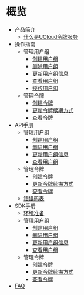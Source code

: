 # 概览

* 产品简介
    * [什么是UCloud令牌服务](/utoken/intro/whatutokenis)
* 操作指南
    * 管理用户组 
        * [创建用户组](/utoken/operation/mgr_client/create_client) 
        * [删除用户组](/utoken/operation/mgr_client/delete_client)
        * [更新用户组信息](/utoken/operation/mgr_client/update_client)
        * [查看用户组](/utoken/operation/mgr_client/query_client)
        * [授权用户组](/utoken/operation/mgr_client/auth_client)     
    * 管理令牌
        * [创建令牌](/utoken/operation/mgr_token/create_token)
        * [更新令牌续期方式](/utoken/operation/mgr_token/update_token)
        * [查看令牌](/utoken/operation/mgr_token/query_token)
* API手册
    * 管理用户组
        * [创建用户组](/utoken/developer/mgr_client/create_client)
        * [删除用户组](/utoken/developer/mgr_client/delete_client)
        * [更新用户组信息](/utoken/developer/mgr_client/update_client)
        * [查看用户组](/utoken/developer/mgr_client/query_client)
    * 管理令牌
        * [创建令牌](/utoken/developer/mgr_token/create_token)
        * [更新令牌续期方式](/utoken/developer/mgr_token/update_token)
        * [查看令牌](/utoken/developer/mgr_token/query_token)
    * [错误码表](/utoken/developer/errorcode)
* SDK手册
    * [环境准备](/utoken/sdk/prerequisites)
    * 管理用户组
        * [创建用户组](/utoken/sdk/mgr_client/create_client)
        * [删除用户组](/utoken/sdk/mgr_client/delete_client)
        * [更新用户组信息](/utoken/sdk/mgr_client/update_client)
        * [查看用户组](/utoken/sdk/mgr_client/get_client)
    * 管理令牌
        * [创建令牌](/utoken/sdk/mgr_token/create_token)
        * [更新令牌续期方式](/utoken/sdk/mgr_token/update_token)
        * [查看令牌](/utoken/sdk/mgr_token/get_token)
* [FAQ](/utoken/faq)






    
   
   
    
        

